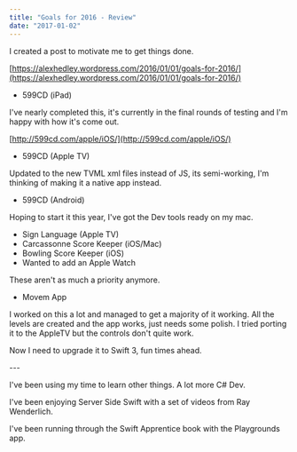 ```yaml
---
title: "Goals for 2016 - Review"
date: "2017-01-02"
---
```


I created a post to motivate me to get things done.

[https://alexhedley.wordpress.com/2016/01/01/goals-for-2016/](https://alexhedley.wordpress.com/2016/01/01/goals-for-2016/)

- 599CD (iPad)

I've nearly completed this, it's currently in the final rounds of testing and I'm happy with how it's come out.

[http://599cd.com/apple/iOS/](http://599cd.com/apple/iOS/)

- 599CD (Apple TV)

Updated to the new TVML xml files instead of JS, its semi-working, I'm thinking of making it a native app instead.

- 599CD (Android)

Hoping to start it this year, I've got the Dev tools ready on my mac.

- Sign Language (Apple TV)
- Carcassonne Score Keeper (iOS/Mac)
- Bowling Score Keeper (iOS)
- Wanted to add an Apple Watch

These aren't as much a priority anymore.

- Movem App

I worked on this a lot and managed to get a majority of it working. All the levels are created and the app works, just needs some polish. I tried porting it to the AppleTV but the controls don't quite work.

Now I need to upgrade it to Swift 3, fun times ahead.

\---

I've been using my time to learn other things. A lot more C# Dev.

I've been enjoying Server Side Swift with a set of videos from Ray Wenderlich.

I've been running through the Swift Apprentice book with the Playgrounds app.
